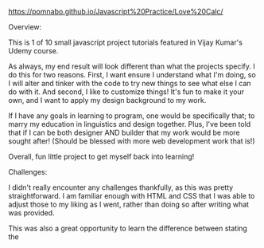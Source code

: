 https://pomnabo.github.io/Javascript%20Practice/Love%20Calc/


Overview:

This is 1 of 10 small javascript project tutorials featured in Vijay Kumar's Udemy course.

As always, my end result will look different than what the projects specify. I do this for two reasons. First, I want ensure I understand what I'm doing, so I will alter and tinker with the code to try new things to see what else I can do with it. And second, I like to customize things! It's fun to make it your own, and I want to apply my design background to my work.

If I have any goals in learning to program, one would be specifically that; to marry my education in linguistics and design together. Plus, I've been told that if I can be both designer AND builder that my work would be more sought after! (Should be blessed with more web development work that is!)

Overall, fun little project to get myself back into learning!


Challenges:

I didn't really encounter any challenges thankfully, as this was pretty straightforward. I am familiar enough with HTML and CSS that I was able to adjust those to my liking as I went, rather than doing so after writing what was provided.

This was also a great opportunity to learn the difference between stating the <script> tag in the header as opposed to the body; and specifically that using "deter" in the tag will function similiarly as if it were placed at the end of the body. Some sources I read from claimed that this allowed the script to download simultaneously with the html, so it would be available sooner once the html was done loading.

The only other challenge I had was minor. I kept seeing "NaN" in the results area of the div, and when I looked back at the javascript file, I saw that I forgot to add "()" in the lovePercentage variable.